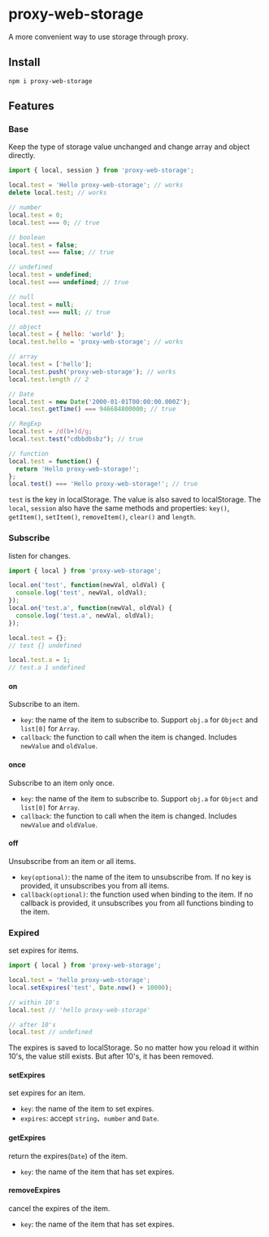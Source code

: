 # proxy-web-storage

A more convenient way to use storage through proxy.

## Install

```shell
npm i proxy-web-storage
```

## Features

### Base

Keep the type of storage value unchanged and change array and object directly.

```js
import { local, session } from 'proxy-web-storage';

local.test = 'Hello proxy-web-storage'; // works
delete local.test; // works

// number
local.test = 0;
local.test === 0; // true

// boolean
local.test = false;
local.test === false; // true

// undefined
local.test = undefined;
local.test === undefined; // true

// null
local.test = null;
local.test === null; // true

// object
local.test = { hello: 'world' };
local.test.hello = 'proxy-web-storage'; // works

// array
local.test = ['hello'];
local.test.push('proxy-web-storage'); // works
local.test.length // 2

// Date
local.test = new Date('2000-01-01T00:00:00.000Z');
local.test.getTime() === 946684800000; // true

// RegExp
local.test = /d(b+)d/g;
local.test.test("cdbbdbsbz"); // true

// function
local.test = function() {
  return 'Hello proxy-web-storage!';
};
local.test() === 'Hello proxy-web-storage!'; // true
```

`test` is the key in localStorage. The value is also saved to localStorage.
The `local`, `session` also have the same methods and properties: `key()`, `getItem()`, `setItem()`, `removeItem()`, `clear()` and `length`.

### Subscribe

listen for changes.

```js
import { local } from 'proxy-web-storage';

local.on('test', function(newVal, oldVal) {
  console.log('test', newVal, oldVal);
});
local.on('test.a', function(newVal, oldVal) {
  console.log('test.a', newVal, oldVal);
});

local.test = {};
// test {} undefined

local.test.a = 1;
// test.a 1 undefined
```

#### on

Subscribe to an item.

- `key`: the name of the item to subscribe to. Support `obj.a` for `Object` and `list[0]` for `Array`.
- `callback`: the function to call when the item is changed. Includes `newValue` and `oldValue`.

#### once

Subscribe to an item only once.

- `key`: the name of the item to subscribe to. Support `obj.a` for `Object` and `list[0]` for `Array`.
- `callback`: the function to call when the item is changed. Includes `newValue` and `oldValue`.

#### off

Unsubscribe from an item or all items.

- `key(optional)`: the name of the item to unsubscribe from. If no key is provided, it unsubscribes you from all items.
- `callback(optional)`: the function used when binding to the item. If no callback is provided, it unsubscribes you from all functions binding to the item.

### Expired

set expires for items.

```js
import { local } from 'proxy-web-storage';

local.test = 'hello proxy-web-storage';
local.setExpires('test', Date.now() + 10000);

// within 10's
local.test // 'hello proxy-web-storage'

// after 10's
local.test // undefined
```

The expires is saved to localStorage.
So no matter how you reload it within 10's, the value still exists.
But after 10's, it has been removed.

#### setExpires

set expires for an item.

- `key`: the name of the item to set expires.
- `expires`: accept `string`、`number` and `Date`.

#### getExpires

return the expires(`Date`) of the item.

- `key`: the name of the item that has set expires.

#### removeExpires

cancel the expires of the item.

- `key`: the name of the item that has set expires.
